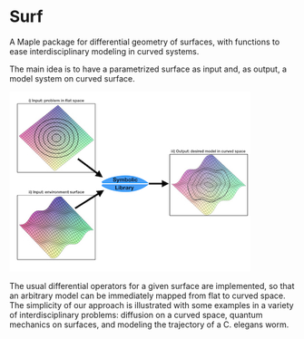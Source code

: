 # Surf   
A Maple package for differential geometry of surfaces, with functions to ease interdisciplinary modeling in curved systems. 

The main idea is to have a parametrized surface as input and, as output, a model  system  on  curved  surface. 

![](https://github.com/marcelopiropo/Surf/blob/master/img01surf.0012.jpeg)

The  usual  differential operators  for  a  given  surface are  implemented,  so  that  an  arbitrary  model can  be  immediately  mapped from flat to curved space.  The simplicity of our approach is illustrated with some examples in a variety of interdisciplinary problems:  diffusion on a curved space, quantum mechanics on surfaces, and modeling the trajectory of a C. elegans worm. 
